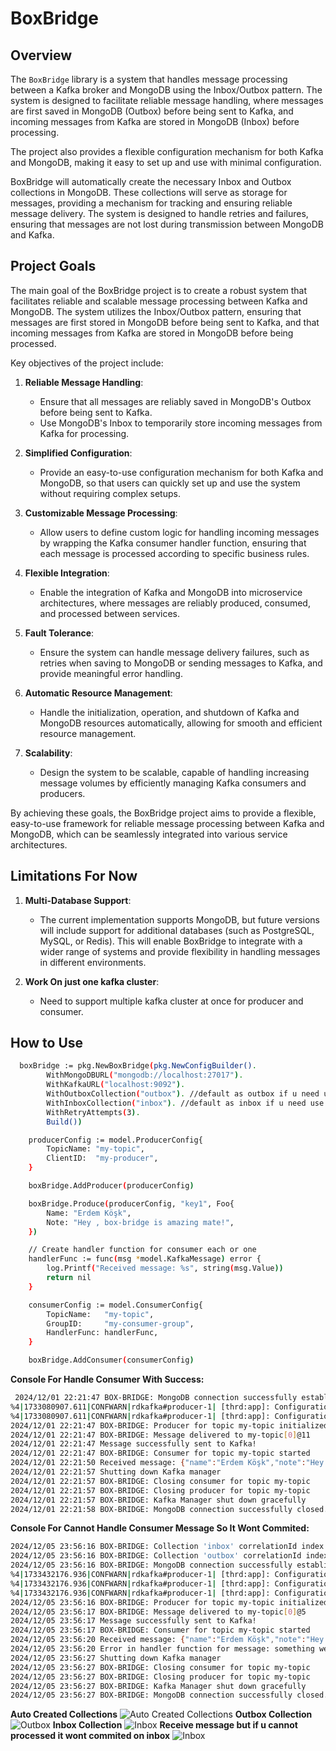 # BoxBridge

## Overview

The `BoxBridge` library is a system that handles message processing between a Kafka broker and MongoDB using the Inbox/Outbox pattern. The system is designed to facilitate reliable message handling, where messages are first saved in MongoDB (Outbox) before being sent to Kafka, and incoming messages from Kafka are stored in MongoDB (Inbox) before processing.

The project also provides a flexible configuration mechanism for both Kafka and MongoDB, making it easy to set up and use with minimal configuration.

BoxBridge will automatically create the necessary Inbox and Outbox collections in MongoDB. These collections will serve as storage for messages, providing a mechanism for tracking and ensuring reliable message delivery. The system is designed to handle retries and failures, ensuring that messages are not lost during transmission between MongoDB and Kafka.

## Project Goals

The main goal of the BoxBridge project is to create a robust system that facilitates reliable and scalable message processing between Kafka and MongoDB. The system utilizes the Inbox/Outbox pattern, ensuring that messages are first stored in MongoDB before being sent to Kafka, and that incoming messages from Kafka are stored in MongoDB before being processed.

Key objectives of the project include:

1. **Reliable Message Handling**:
   - Ensure that all messages are reliably saved in MongoDB's Outbox before being sent to Kafka.
   - Use MongoDB's Inbox to temporarily store incoming messages from Kafka for processing.

2. **Simplified Configuration**:
   - Provide an easy-to-use configuration mechanism for both Kafka and MongoDB, so that users can quickly set up and use the system without requiring complex setups.

3. **Customizable Message Processing**:
   - Allow users to define custom logic for handling incoming messages by wrapping the Kafka consumer handler function, ensuring that each message is processed according to specific business rules.

4. **Flexible Integration**:
   - Enable the integration of Kafka and MongoDB into microservice architectures, where messages are reliably produced, consumed, and processed between services.

5. **Fault Tolerance**:
   - Ensure the system can handle message delivery failures, such as retries when saving to MongoDB or sending messages to Kafka, and provide meaningful error handling.

6. **Automatic Resource Management**:
   - Handle the initialization, operation, and shutdown of Kafka and MongoDB resources automatically, allowing for smooth and efficient resource management.

7. **Scalability**:
   - Design the system to be scalable, capable of handling increasing message volumes by efficiently managing Kafka consumers and producers.

By achieving these goals, the BoxBridge project aims to provide a flexible, easy-to-use framework for reliable message processing between Kafka and MongoDB, which can be seamlessly integrated into various service architectures.


## Limitations For Now

1. **Multi-Database Support**:
   - The current implementation supports MongoDB, but future versions will include support for additional databases (such as PostgreSQL, MySQL, or Redis). This will enable BoxBridge to integrate with a wider range of systems and provide flexibility in handling messages in different environments.

2. **Work On just one kafka cluster**:
   - Need to support multiple kafka cluster at once for producer and consumer.


## How to Use

```bash
  boxBridge := pkg.NewBoxBridge(pkg.NewConfigBuilder().
		WithMongoDBURL("mongodb://localhost:27017").
		WithKafkaURL("localhost:9092").
		WithOutboxCollection("outbox"). //default as outbox if u need use this and change it
		WithInboxCollection("inbox"). //default as inbox if u need use this and change it
		WithRetryAttempts(3).
		Build())

	producerConfig := model.ProducerConfig{
		TopicName: "my-topic",
		ClientID:  "my-producer",
	}

	boxBridge.AddProducer(producerConfig)

	boxBridge.Produce(producerConfig, "key1", Foo{
		Name: "Erdem Köşk",
		Note: "Hey , box-bridge is amazing mate!",
	})

	// Create handler function for consumer each or one
	handlerFunc := func(msg *model.KafkaMessage) error {
		log.Printf("Received message: %s", string(msg.Value))
		return nil
	}

	consumerConfig := model.ConsumerConfig{
		TopicName:   "my-topic",
		GroupID:     "my-consumer-group",
		HandlerFunc: handlerFunc,
	}

	boxBridge.AddConsumer(consumerConfig)
```
 **Console For Handle Consumer With Success:**
 ```bash
  2024/12/01 22:21:47 BOX-BRIDGE: MongoDB connection successfully established.
%4|1733080907.611|CONFWARN|rdkafka#producer-1| [thrd:app]: Configuration property group.id is a consumer property and will be ignored by this producer instance
%4|1733080907.611|CONFWARN|rdkafka#producer-1| [thrd:app]: Configuration property auto.offset.reset is a consumer property and will be ignored by this producer instance
2024/12/01 22:21:47 BOX-BRIDGE: Producer for topic my-topic initialized
2024/12/01 22:21:47 BOX-BRIDGE: Message delivered to my-topic[0]@11
2024/12/01 22:21:47 Message successfully sent to Kafka!
2024/12/01 22:21:47 BOX-BRIDGE: Consumer for topic my-topic started
2024/12/01 22:21:50 Received message: {"name":"Erdem Köşk","note":"Hey , box-bridge is amazing mate!"}
2024/12/01 22:21:57 Shutting down Kafka manager
2024/12/01 22:21:57 BOX-BRIDGE: Closing consumer for topic my-topic
2024/12/01 22:21:57 BOX-BRIDGE: Closing producer for topic my-topic
2024/12/01 22:21:57 BOX-BRIDGE: Kafka Manager shut down gracefully
2024/12/01 22:21:58 BOX-BRIDGE: MongoDB connection successfully closed.
```   

 **Console For Cannot Handle Consumer Message So It Wont Commited:**
 ```bash
2024/12/05 23:56:16 BOX-BRIDGE: Collection 'inbox' correlationId index created successfully
2024/12/05 23:56:16 BOX-BRIDGE: Collection 'outbox' correlationId index created successfully
2024/12/05 23:56:16 BOX-BRIDGE: MongoDB connection successfully established.
%4|1733432176.936|CONFWARN|rdkafka#producer-1| [thrd:app]: Configuration property group.id is a consumer property and will be ignored by this producer instance
%4|1733432176.936|CONFWARN|rdkafka#producer-1| [thrd:app]: Configuration property enable.auto.commit is a consumer property and will be ignored by this producer instance
%4|1733432176.936|CONFWARN|rdkafka#producer-1| [thrd:app]: Configuration property auto.offset.reset is a consumer property and will be ignored by this producer instance
2024/12/05 23:56:16 BOX-BRIDGE: Producer for topic my-topic initialized
2024/12/05 23:56:17 BOX-BRIDGE: Message delivered to my-topic[0]@5
2024/12/05 23:56:17 Message successfully sent to Kafka!
2024/12/05 23:56:17 BOX-BRIDGE: Consumer for topic my-topic started
2024/12/05 23:56:20 Received message: {"name":"Erdem Köşk","note":"Hey , box-bridge is amazing mate!"}
2024/12/05 23:56:20 Error in handler function for message: something went wrong , it should not commit any offset!
2024/12/05 23:56:27 Shutting down Kafka manager
2024/12/05 23:56:27 BOX-BRIDGE: Closing consumer for topic my-topic
2024/12/05 23:56:27 BOX-BRIDGE: Closing producer for topic my-topic
2024/12/05 23:56:27 BOX-BRIDGE: Kafka Manager shut down gracefully
2024/12/05 23:56:27 BOX-BRIDGE: MongoDB connection successfully closed.
```  


**Auto Created Collections**
![Auto Created Collections](https://i.imgur.com/8W5J0ek.png)
**Outbox Collection**
![Outbox](https://i.imgur.com/nYn2CK5.png)
**Inbox Collection**
![Inbox](https://i.imgur.com/gXoH5R5.png)
**Receive message but if u cannot processed it wont commited on inbox**
![Inbox](https://i.imgur.com/yOpyMOB.png)